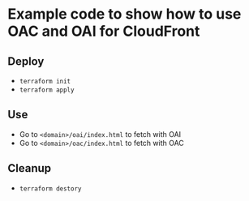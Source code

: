 # Example code to show how to use OAC and OAI for CloudFront

## Deploy

* ```terraform init```
* ```terraform apply```

## Use

* Go to ```<domain>/oai/index.html``` to fetch with OAI
* Go to ```<domain>/oac/index.html``` to fetch with OAC

## Cleanup

* ```terraform destory```
